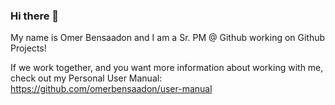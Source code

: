 ### Hi there 👋

My name is Omer Bensaadon and I am a Sr. PM @ Github working on Github Projects! 

If we work together, and you want more information about working with me, check out my Personal User Manual: https://github.com/omerbensaadon/user-manual
